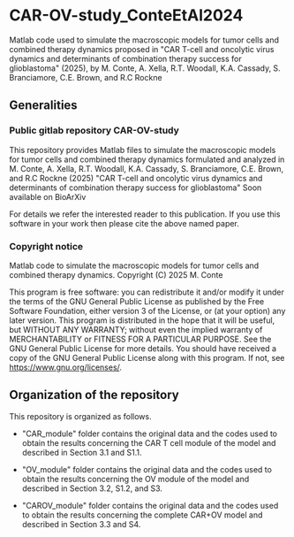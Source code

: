 # CAR-OV-study_ConteEtAl2024

Matlab code used to simulate the macroscopic models for tumor cells and combined therapy dynamics proposed in "CAR T-cell and oncolytic virus dynamics and determinants of combination therapy success for glioblastoma" (2025), by M. Conte, A. Xella, R.T. Woodall, K.A. Cassady, S. Branciamore, C.E. Brown, and R.C Rockne

## Generalities

### Public gitlab repository CAR-OV-study
This repository provides Matlab files to simulate the macroscopic models for tumor cells and combined therapy dynamics formulated and analyzed in
M. Conte, A. Xella, R.T. Woodall, K.A. Cassady, S. Branciamore, C.E. Brown, and R.C Rockne (2025)
"CAR T-cell and oncolytic virus dynamics and determinants of combination therapy success for glioblastoma"
Soon available on BioArXiv

For details we refer the interested reader to this publication. If you use this software in your work then please cite the above named paper.

### Copyright notice
Matlab code to simulate the macroscopic models for tumor cells and combined therapy dynamics.
Copyright (C) 2025 M. Conte

This program is free software: you can redistribute it and/or modify it under the terms of the GNU General Public License as published by the Free Software Foundation, either version 3 of the License, or (at your option) any later version. This program is distributed in the hope that it will be useful, but WITHOUT ANY WARRANTY; without even the implied warranty of MERCHANTABILITY or FITNESS FOR A PARTICULAR PURPOSE. See the GNU General Public License for more details. You should have received a copy of the GNU General Public License along with this program. If not, see https://www.gnu.org/licenses/.

## Organization of the repository
This repository is organized as follows.

 - "CAR_module" folder contains the original data and the codes used to obtain the results concerning the CAR T cell module of the model and described in Section 3.1 and S1.1.
 
 - "OV_module" folder contains the original data and the codes used to obtain the results concerning the OV module of the model and described in Section 3.2, S1.2, and S3.

 - "CAROV_module" folder contains the original data and the codes used to obtain the results concerning the complete CAR+OV model and described in Section 3.3 and S4.
   
 
